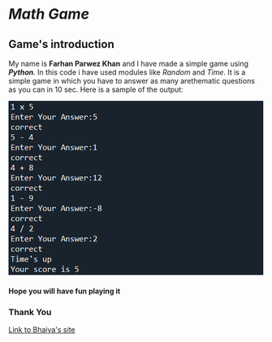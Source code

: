# ***Math Game***
## Game's introduction
My name is **Farhan Parwez Khan** and I have made a simple game using ***Python***. In this code i have used modules like *Random* and *Time*.
It is a simple game in which you have to answer as many arethematic questions as you can in 10 sec.
Here is a sample of the output:

![codeimage](coderunimage.png)
#### Hope you will have fun playing it
### Thank You
[Link to Bhaiya's site](https://Kaysan-Parwez-Khan.github.io/firstwebsite.github.io/README)

